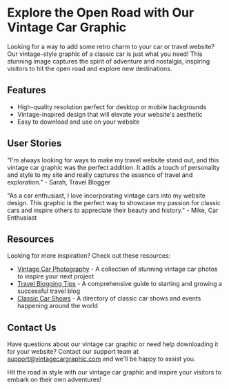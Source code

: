 <!--font:Poppins-->

# Explore the Open Road with Our Vintage Car Graphic

Looking for a way to add some retro charm to your car or travel website? Our vintage-style graphic of a classic car is just what you need! This stunning image captures the spirit of adventure and nostalgia, inspiring visitors to hit the open road and explore new destinations.

## Features

- High-quality resolution perfect for desktop or mobile backgrounds
- Vintage-inspired design that will elevate your website's aesthetic
- Easy to download and use on your website

## User Stories

"I'm always looking for ways to make my travel website stand out, and this vintage car graphic was the perfect addition. It adds a touch of personality and style to my site and really captures the essence of travel and exploration." - Sarah, Travel Blogger

"As a car enthusiast, I love incorporating vintage cars into my website design. This graphic is the perfect way to showcase my passion for classic cars and inspire others to appreciate their beauty and history." - Mike, Car Enthusiast

## Resources

Looking for more inspiration? Check out these resources:

- [Vintage Car Photography](#) - A collection of stunning vintage car photos to inspire your next project
- [Travel Blogging Tips](#) - A comprehensive guide to starting and growing a successful travel blog
- [Classic Car Shows](#) - A directory of classic car shows and events happening around the world

## Contact Us

Have questions about our vintage car graphic or need help downloading it for your website? Contact our support team at [support@vintagecargraphic.com](mailto:support@vintagecargraphic.com) and we'll be happy to assist you.

Hit the road in style with our vintage car graphic and inspire your visitors to embark on their own adventures!

<!--

Write me content for website with wallpaper which alt text is:

"A vintage-style graphic of a retro car for a car or travel website"

The name/title of the page should not be 1:1 copy of the alt text but rather a real content of the website which is using this wallpaper.

- Use markdown format 
- Start with heading
- Heading should be short and concise
- The content should look like a real website 
- The website should not be about the wallpaper, wallpaper is just a related background
- Heading should be contain work "wallpaper" or "background"
- Include real sections like references, contact, user stories, etc. use things relevant to the page purpose.
- Feel free to use structure like headings, bullets, numbering, blockquotes, paragraphs, horizontal lines, etc.
- You can use formatting like bold or _italic_
- You can include UTF-8 emojis
- Links should be only #hash anchors (and you can refer to the document itself)
- Do not include images


---


# Vintage Car Wallpaper for Your Next Road Trip Adventure

Looking to add some retro flair to your car or travel website? Look no further than our vintage-style graphic of a classic car! This eye-catching wallpaper will transport your visitors back in time and inspire them to hit the open road.

## Features

- High-quality resolution perfect for desktop or mobile backgrounds
- Vintage-inspired design that will elevate your website's aesthetic
- Easy to download and use on your website

## User Stories

"I was looking for a way to make my travel blog stand out, and this vintage car wallpaper was just the thing I needed. It adds a touch of nostalgia and adventure to my site and really captures the spirit of exploration." - Sarah, Travel Blogger

"As a car enthusiast, I love incorporating vintage cars into my website design. This wallpaper is the perfect background for my automotive content and helps me create a cohesive brand image." - Mike, Car Enthusiast

## References

Looking for more inspiration? Check out these resources:

- [Vintage Car Photography](#) - A collection of stunning vintage car photos to inspire your next project
- [Travel Blogging Tips](#) - A comprehensive guide to starting and growing a successful travel blog
- [Classic Car Shows](#) - A directory of classic car shows and events happening around the world

## Contact Us

Have questions about our vintage car wallpaper or need help downloading it for your website? Contact our support team at [support@vintagecarwallpaper.com](mailto:support@vintagecarwallpaper.com) and we'll be happy to assist you.

Hit the road in style with our vintage car wallpaper!


---


Heading should not include word "wallpaper". The website should not be about the wallpaper itself, wallpaper is just a related background, rewrite whole content.


---


# Explore the Open Road with Our Vintage Car Graphic

Looking for a way to add some retro charm to your car or travel website? Our vintage-style graphic of a classic car is just what you need! This stunning image captures the spirit of adventure and nostalgia, inspiring visitors to hit the open road and explore new destinations.

## Features

- High-quality resolution perfect for desktop or mobile backgrounds
- Vintage-inspired design that will elevate your website's aesthetic
- Easy to download and use on your website

## User Stories

"I'm always looking for ways to make my travel website stand out, and this vintage car graphic was the perfect addition. It adds a touch of personality and style to my site and really captures the essence of travel and exploration." - Sarah, Travel Blogger

"As a car enthusiast, I love incorporating vintage cars into my website design. This graphic is the perfect way to showcase my passion for classic cars and inspire others to appreciate their beauty and history." - Mike, Car Enthusiast

## Resources

Looking for more inspiration? Check out these resources:

- [Vintage Car Photography](#) - A collection of stunning vintage car photos to inspire your next project
- [Travel Blogging Tips](#) - A comprehensive guide to starting and growing a successful travel blog
- [Classic Car Shows](#) - A directory of classic car shows and events happening around the world

## Contact Us

Have questions about our vintage car graphic or need help downloading it for your website? Contact our support team at [support@vintagecargraphic.com](mailto:support@vintagecargraphic.com) and we'll be happy to assist you.

Hit the road in style with our vintage car graphic and inspire your visitors to embark on their own adventures!

-->
